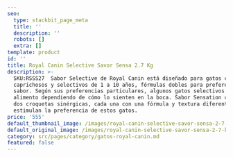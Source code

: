 ```yaml
---
seo:
  type: stackbit_page_meta
  title: ''
  description: ''
  robots: []
  extra: []
template: product
id: ''
title: Royal Canin Selective Savor Sensa 2.7 Kg
description: >-
  SKU:RSSS27  Sabor Selective de Royal Canin está diseñado para gatos con gustos
  caprichosos y selectivos de 1 a 10 años, fórmulas dobles para preferencias de
  sabor. Según sus preferencias particulares, algunos gatos selectivos eligen un
  alimento dependiendo de cómo lo sienten en la boca. Sabor Sensation cuenta con
  dos croquetas sinérgicas, cada una con una fórmula y textura diferente, que
  estimulan la preferencia de estos gatos.
price: '555'
default_thumbnail_image: /images/royal-canin-selective-savor-sensa-2-7-kg.jpg
default_original_image: /images/royal-canin-selective-savor-sensa-2-7-kg.jpg
category: src/pages/category/gatos-royal-canin.md
featured: false
---
```


